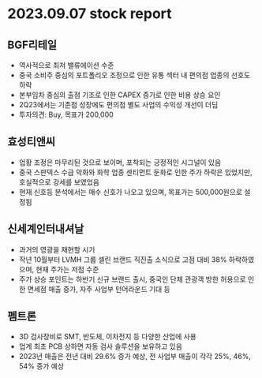 # 2023.09.07 stock report
## BGF리테일
- 역사적으로 최저 밸류에이션 수준
- 중국 소비주 중심의 포트폴리오 조정으로 인한 유통 섹터 내 편의점 업종의 선호도 하락
- 본부임차 중심의 출점 기조로 인한 CAPEX 증가로 인한 비용 상승 요인
- 2Q23에서는 기존점 성장에도 편의점 별도 사업의 수익성 개선이 더딤
- 투자의견: Buy, 목표가 200,000
## 효성티앤씨
- 업황 조정은 마무리된 것으로 보이며, 포착되는 긍정적인 시그널이 있음
- 중국 스판덱스 수급 악화와 화학 업종 센티먼트 둔화로 인한 주가 하락은 있었지만, 호실적으로 강세를 보였었음
- 현재 신호등 분석에서는 매수 신호가 나오고 있으며, 목표가는 500,000원으로 설정됨
## 신세계인터내셔날
- 과거의 영광을 재현할 시기
- 작년 10월부터 LVMH 그룹 셀린 브랜드 직진출 소식으로 고점 대비 38% 하락하였으며, 현재 주가는 저점 수준
- 주가 상승 포인트는 하반기 신규 브랜드 출시, 중국인 단체 관광객 방한 허용으로 인한 면세점 매출 증가, 자주 사업부 턴어라운드 기대 등
## 펨트론
- 3D 검사장비로 SMT, 반도체, 이차전지 등 다양한 산업에 사용
- 업계 최초 PCB 상하면 자동 검사 솔루션을 보유하고 있음
- 2023년 매출은 전년 대비 29.6% 증가 예상, 전 사업부 매출이 각각 25%, 46%, 54% 증가 예상